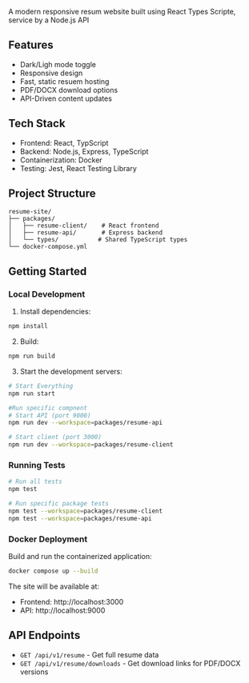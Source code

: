 A modern responsive resum website built using React Types Scripte, service by a Node.js API

## Features
- Dark/Ligh mode toggle
- Responsive design
- Fast, static resuem hosting
- PDF/DOCX download options
- API-Driven content updates

## Tech Stack
- Frontend: React, TypScript
- Backend: Node.js, Express, TypeScript
- Containerization: Docker
- Testing: Jest, React Testing Library 

## Project Structure
```
resume-site/
├── packages/
│   ├── resume-client/    # React frontend
│   ├── resume-api/       # Express backend
│   └── types/           # Shared TypeScript types
└── docker-compose.yml
```

## Getting Started

### Local Development

1. Install dependencies:
```bash
npm install
```

2. Build:
```bash
npm run build
```

3. Start the development servers:
```bash
# Start Everything
npm run start 

#Run specific compnent
# Start API (port 9000)
npm run dev --workspace=packages/resume-api

# Start client (port 3000)
npm run dev --workspace=packages/resume-client
```

### Running Tests

```bash
# Run all tests
npm test

# Run specific package tests
npm test --workspace=packages/resume-client
npm test --workspace=packages/resume-api
```

### Docker Deployment

Build and run the containerized application:

```bash
docker compose up --build
```

The site will be available at:
- Frontend: http://localhost:3000
- API: http://localhost:9000

## API Endpoints

- `GET /api/v1/resume` - Get full resume data
- `GET /api/v1/resume/downloads` - Get download links for PDF/DOCX versions